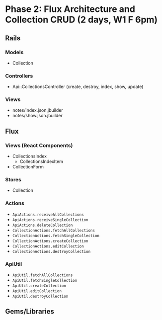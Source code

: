 # Phase 2: Flux Architecture and Collection CRUD (2 days, W1 F 6pm)

## Rails
### Models
* Collection

### Controllers
* Api::CollectionsController (create, destroy, index, show, update)

### Views
* notes/index.json.jbuilder
* notes/show.json.jbuilder

## Flux
### Views (React Components)
* CollectionsIndex
  - CollectionsIndexItem
* CollectionForm

### Stores
* Collection

### Actions
* `ApiActions.receiveAllCollections`
* `ApiActions.receiveSingleCollection`
* `ApiActions.deleteCollection`
* `CollectionActions.fetchAllCollections`
* `CollectionActions.fetchSingleCollection`
* `CollectionActions.createCollection`
* `CollectionActions.editCollection`
* `CollectionActions.destroyCollection`

### ApiUtil
* `ApiUtil.fetchAllCollections`
* `ApiUtil.fetchSingleCollection`
* `ApiUtil.createCollection`
* `ApiUtil.editCollection`
* `ApiUtil.destroyCollection`

## Gems/Libraries
